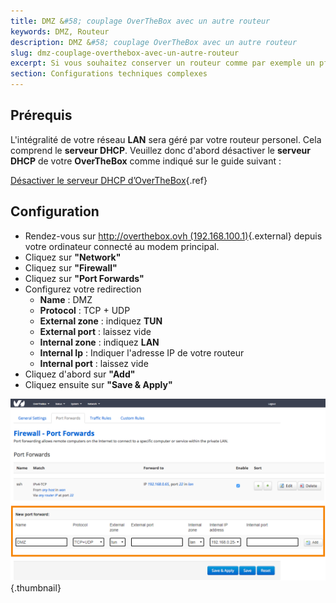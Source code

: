 ```yaml
---
title: DMZ &#58; couplage OverTheBox avec un autre routeur
keywords: DMZ, Routeur
description: DMZ &#58; couplage OverTheBox avec un autre routeur
slug: dmz-couplage-overthebox-avec-un-autre-routeur
excerpt: Si vous souhaitez conserver un routeur comme par exemple un pfSense pour gérer votre  LAN , vos  VPNs , etc, vous pouvez configurer  OverTheBox  en mode transparent en créant une  DMZ
section: Configurations techniques complexes
---
```



## Prérequis
L'intégralité de votre réseau **LAN** sera géré par votre routeur personel. Cela comprend le **serveur DHCP**. Veuillez donc d'abord désactiver le **serveur DHCP** de votre **OverTheBox** comme indiqué sur le guide suivant :

[Désactiver le serveur DHCP d’OverTheBox](https://docs.ovh.com/fr/overthebox/desactiver-votre-serveur-dhcp/){.ref}


## Configuration
- Rendez-vous sur [http://overthebox.ovh (192.168.100.1)](http://overthebox.ovh){.external} depuis votre ordinateur connecté au modem principal.
- Cliquez sur **"Network"**
- Cliquez sur **"Firewall"**
- Cliquez sur **"Port Forwards"**
- Configurez votre redirection
    - **Name** : DMZ
    - **Protocol** : TCP + UDP
    - **External zone** : indiquez **TUN**
    - **External port** : laissez vide
    - **Internal zone** : indiquez **LAN**
    - **Internal Ip** : Indiquer l'adresse IP de votre routeur
    - **Internal port** : laissez vide
- Cliquez d'abord sur **"Add"**
- Cliquez ensuite sur **"Save & Apply"**


![overthebox](images/4433.png){.thumbnail}
